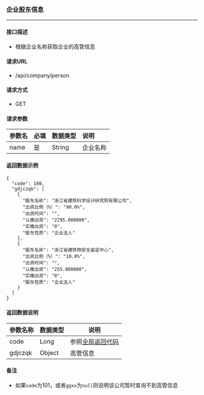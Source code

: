 ### 企业股东信息

---

#### 接口描述

* 根据企业名称获取企业的高管信息

#### 请求URL

* /api/company/person

#### 请求方式

* GET

#### 请求参数

| 参数名 | 必填 | 数据类型 | 说明 |
| :--- | :--- | :--- | :--- |
| name | 是 | String | 企业名称 |

#### 返回数据示例

```
{
  "code": 100,
  "gdjczqk": [
    {
      "股东名称": "浙江省建筑科学设计研究院有限公司",
      "出资比例（%）": "90.0%",
      "出资时间": "",
      "认缴出资": "2295.000000",
      "实缴出资": "0",
      "股东性质": "企业法人"
    },
    {
      "股东名称": "浙江省建筑物安全鉴定中心",
      "出资比例（%）": "10.0%",
      "出资时间": "",
      "认缴出资": "255.000000",
      "实缴出资": "0",
      "股东性质": "企业法人"
    }
  ]
}
```

#### 返回数据说明

| 参数名称 | 数据类型 | 说明 |
| --- | --- | --- |
| code | Long | 参照[全局返回代码](/数据词典.md) |
| gdjczqk | Object | 高管信息 |

#### 备注

* 如果`code`为101，或者`ggxx`为`null`则说明该公司暂时查询不到高管信息



